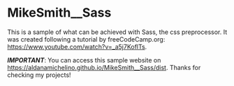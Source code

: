 # MikeSmith__Sass

This is a sample of what can be achieved with Sass, the css preprocessor. It was created following a tutorial by freeCodeCamp.org: https://www.youtube.com/watch?v=_a5j7KoflTs.

***IMPORTANT***: You can access this sample website on https://aldanamichelino.github.io/MikeSmith__Sass/dist. Thanks for checking my projects!
